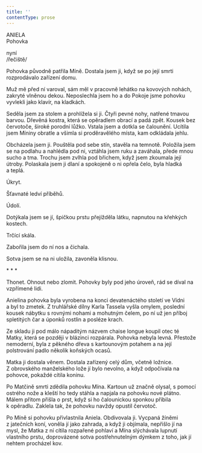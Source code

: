 ```yaml
---
title: ''
contentType: prose
---
```


ANIELA  
Pohovka

nyní  
/řečiště/

  

Pohovka původně patřila Míně. Dostala jsem ji, když se po její smrti rozprodávalo zařízení domu.

Muž mě před ní varoval, sám měl v pracovně lehátko na kovových nohách, zakryté vlněnou dekou. Neposlechla jsem ho a do Pokoje jsme pohovku vyvlekli jako klavír, na kladkách.

Seděla jsem za stolem a prohlížela si ji. Čtyři pevné nohy, na­třené tmavou barvou. Dřevěná kostra, která se opěradlem obrací a padá zpět. Kousek bez červotoče, široké porodní lůžko. Vstala jsem a dotkla se čalounění. Ucítila jsem Míniny obratle a všimla si proděravělého místa, kam odkládala jehlu.

Obcházela jsem ji. Pouštěla pod sebe stín, stavěla na temnotě. Položila jsem se na podlahu a nahlédla pod ni, vztáhla jsem ruku a zaváhala, přede mnou sucho a tma. Trochu jsem zvlhla pod břichem, když jsem zkoumala její útroby. Polaskala jsem ji dlaní a spokojeně o ni opřela čelo, byla hladká a teplá.

Úkryt.

Šťavnaté ledví příběhů.

Údolí.

Dotýkala jsem se jí, špičkou prstu přejížděla látku, napnutou na křehkých kostech.

Trčící skála.

Zabořila jsem do ní nos a čichala.

Sotva jsem se na ni uložila, zavoněla klisnou.

\* \* \*

  

Thonet. Ohnout nebo zlomit. Pohovky byly pod jeho úroveň, rád se díval na vzpřímené lidi.

Anielina pohovka byla vyrobena na konci devatenáctého století ve Vídni a byl to zmetek. Z truhlářské dílny Karla Tassela vyšla omylem, poslední kousek nábytku s rovnými nohami a mohutným čelem, po ní už jen příboj spletitých čar a úponků rostlin a posléze krach.

Ze skladu ji pod málo nápaditým názvem chaise longue koupil otec té Matky, která se později v blázinci rozpárala. Pohovka nebyla levná. Přestože nemoderní, byla z pěkného dřeva s kartounovým potahem a na její polstrování padlo několik koňských ocasů.

Matka ji dostala věnem. Dostala zařízený celý dům, včetně ložnice. Z obrovského manželského lože jí bylo nevolno, a když odpočívala na pohovce, pokaždé cítila koninu.

Po Matčině smrti zdědila pohovku Mína. Kartoun už značně olysal, s pomocí ostrého nože a kleští ho tedy stáhla a napjala na pohovku nové plátno. Málem přitom přišla o prst, když si ho čalounickou sponkou přibila k opěradlu. Zaklela tak, že pohovku navždy opustil červotoč.

Po Míně si pohovku přivlastnila Aniela. Obdivovala ji. Vycpaná žíněmi z jatečních koní, voněla jí jako zahrada, a když ji objímala, nepřišlo jí na mysl, že Matka z ní cítila rozpařené pohlaví a Mína slýchávala lupnutí vlastního prstu, doprovázené sotva postřehnutelným dýmkem z toho, jak jí nehtem procházel kov.
